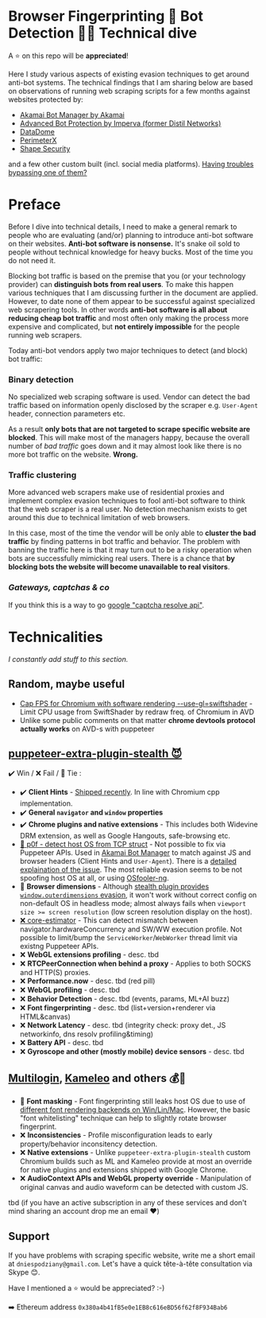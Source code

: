 # Browser Fingerprinting 👫 Bot Detection 👨‍🔧 Technical dive

A ⭐ on this repo will be **appreciated**!

Here I study various aspects of existing evasion techniques to get around anti-bot systems. The technical findings that I am sharing below are based on observations of running web scraping scripts for a few months against websites protected by:
* [Akamai Bot Manager by Akamai](https://www.akamai.com/uk/en/products/security/bot-manager.jsp)
* [Advanced Bot Protection by Imperva (former Distil Networks)](https://www.imperva.com/products/advanced-bot-protection-management/)
* [DataDome](https://datadome.co/)
* [PerimeterX](https://www.perimeterx.com/)
* [Shape Security](https://www.shapesecurity.com/)

and a few other custom built (incl. social media platforms). [Having troubles bypassing one of them?](#support)

# Preface

Before I dive into technical details, I need to make a general remark to people who are evaluating (and/or) planning to introduce anti-bot software on their websites. **Anti-bot software is nonsense.** It's snake oil sold to people without technical knowledge for heavy bucks. Most of the time you do not need it.

Blocking bot traffic is based on the premise that you (or your technology provider) can **distinguish bots from real users**. To make this happen various techniques that I am discussing further in the document are applied. However, to date none of them appear to be successful against specialized web scrapering tools. In other words **anti-bot software is all about reducing cheap bot traffic** and most often only making the process more expensive and complicated, but **not entirely impossible** for the people running web scrapers.

Today anti-bot vendors apply two major techniques to detect (and block) bot traffic:

### Binary detection

No specialized web scraping software is used. Vendor can detect the bad traffic based on information openly disclosed by the scraper e.g. `User-Agent` header, connection parameters etc. 

As a result **only bots that are not targeted to scrape specific website are blocked**. This will make most of the managers happy, because the overall number of *bad traffic* goes down and it may almost look like there is no more bot traffic on the website. **Wrong.**

### Traffic clustering

More advanced web scrapers make use of residential proxies and implement complex evasion techniques to fool anti-bot software to think that the web scraper is a real user. No detection mechanism exists to get around this due to technical limitation of web browsers.

In this case, most of the time the vendor will be only able to **cluster the bad traffic** by finding patterns in bot traffic and behavior. The problem with banning the traffic here is that it may turn out to be a risky operation when bots are successfully mimicking real users. There is a chance that **by blocking bots the website will become unavailable to real visitors**.

### *Gateways, captchas & co*

If you think this is a way to go [google "captcha resolve api"](https://letmegooglethat.com/?q=captcha+resolve+api).

# Technicalities

*I constantly add stuff to this section.*

## Random, maybe useful
* [Cap FPS for Chromium with software rendering --use-gl=swiftshader](https://gist.github.com/niespodd/c7fd14e0e58652e74c0f1fdbd819112d) - Limit CPU usage from SwiftShader by redraw freq. of Chromium in AVD 
* Unlike some public comments on that matter **chrome devtools protocol actually works** on AVD-s with puppeteer 

## [puppeteer-extra-plugin-stealth 😈](https://github.com/berstend/puppeteer-extra/tree/master/packages/puppeteer-extra-plugin-stealth)

✔️ Win / ❌ Fail / 🤷 Tie :
* ✔️ **Client Hints** - [Shipped recently](https://github.com/berstend/puppeteer-extra/pull/413). In line with Chromium cpp implementation.
* ✔️ **General `navigator` and `window` properties**
* ✔️ **Chrome plugins and native extensions** - This includes both Widevine DRM extension, as well as Google Hangouts, safe-browsing etc.
* [🤷 p0f - detect host OS from TCP struct](https://en.wikipedia.org/wiki/P0f) - Not possible to fix via Puppeteer APIs. Used in [Akamai Bot Manager](https://www.akamai.com/uk/en/products/security/bot-manager.jsp) to match against JS and browser headers (Client Hints and `User-Agent`). There is a [detailed explaination of the issue](https://nmap.org/misc/defeat-nmap-osdetect.html). The most reliable evasion seems to be not spoofing host OS at all, or using [OSfooler-ng](https://github.com/segofensiva/OSfooler-ng).
* 🤷 **Browser dimensions** - Although [stealth plugin provides `window.outerdimensions` evasion](https://github.com/berstend/puppeteer-extra/blob/master/packages/puppeteer-extra-plugin-stealth/evasions/window.outerdimensions/index.js#L25), it won't work without correct config on non-default OS in headless mode; almost always fails when `viewport size >= screen resolution` (low screen resolution display on the host). 
* [❌ core-estimator](https://github.com/oftn-oswg/core-estimator/blob/master/core-estimator.js) - This can detect mismatch between navigator.hardwareConcurrency and SW/WW execution profile. Not possible to limit/bump the `ServiceWorker`/`WebWorker` thread limit via existng Puppeteer APIs.
* ❌ **WebGL extensions profiling** - desc. tbd
* ❌ **RTCPeerConnection when behind a proxy** - Applies to both SOCKS and HTTP(S) proxies.
* ❌ **Performance.now** - desc. tbd (red pill)
* ❌ **WebGL profiling** - desc. tbd
* ❌ **Behavior Detection** - desc. tbd (events, params, ML+AI buzz)
* ❌ **Font fingerprinting** - desc. tbd (list+version+renderer via HTML&canvas)
* ❌ **Network Latency** - desc. tbd (integrity check: proxy det., JS networkinfo, dns resolv profiling&timing)
* ❌ **Battery API** - desc. tbd 
* ❌ **Gyroscope and other (mostly mobile) device sensors** - desc. tbd 

## [Multilogin](https://multilogin.com), [Kameleo](https://kameleo.io/) and others 💰🤠

* 🤷 **Font masking** - Font fingerprinting still leaks host OS due to use of [different font rendering backends on Win/Lin/Mac](https://blog.typekit.com/2010/10/15/type-rendering-operating-systems/). However, the basic "font whitelisting" technique can help to slightly rotate browser fingerprint.
* ❌ **Inconsistencies** - Profile misconfiguration leads to early property/behavior inconsitency detection.
* ❌ **Native extensions** - Unlike `puppeteer-extra-plugin-stealth` custom Chromium builds such as ML and Kameleo provide at most an override for native plugins and extensions shipped with Google Chrome.
* ❌ **AudioContext APIs and WebGL property override** - Manipulation of original canvas and audio waveform can be detected with custom JS.

tbd (if you have an active subscription in any of these services and don't mind sharing an account drop me an email ❤️) 

## Support 

If you have problems with scraping specific website, write me a short email at `dniespodziany@gmail.com`. Let's have a quick tête-à-tête consultation via Skype 😊.

Have I mentioned a ⭐ would be appreciated? :-) 

➡️ Ethereum address `0x380a4b41fB5e0e1EB8c616eBD56f62f8F934Bab6`
